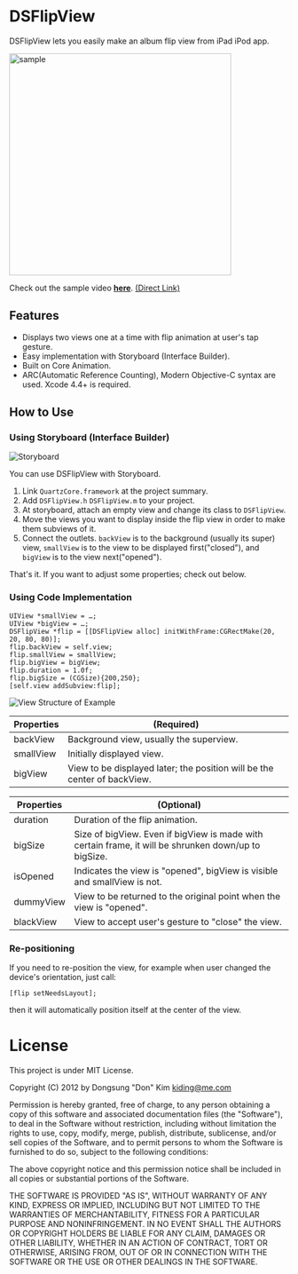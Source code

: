 # DSFlipView

DSFlipView lets you easily make an album flip view from iPad iPod app. 

<img src="https://raw.github.com/kiding/DSFlipView/gh-pages/title.png" height=400 alt="sample">

Check out the sample video <a href="http://kiding.github.com/DSFlipView/">**here**</a>. <a href="https://raw.github.com/kiding/DSFlipView/gh-pages/example.mov">(Direct Link)</a>

## Features

* Displays two views one at a time with flip animation at user's tap gesture.
* Easy implementation with Storyboard (Interface Builder).
* Built on Core Animation.
* ARC(Automatic Reference Counting), Modern Objective-C syntax are used. Xcode 4.4+ is required.

## How to Use

### Using Storyboard (Interface Builder)

![Storyboard](https://raw.github.com/kiding/DSFlipView/gh-pages/storyboard.png)

You can use DSFlipView with Storyboard. 

1. Link `QuartzCore.framework` at the project summary.
2. Add `DSFlipView.h` `DSFlipView.m` to your project.
3. At storyboard, attach an empty view and change its class to `DSFlipView`.
4. Move the views you want to display inside the flip view in order to make them subviews of it.
5. Connect the outlets. `backView` is to the background (usually its super) view, `smallView` is to the view to be displayed first("closed"), and  `bigView` is to the view next("opened").

That's it. If you want to adjust some properties; check out below.

### Using Code Implementation

```
UIView *smallView = …;
UIView *bigView = …;
DSFlipView *flip = [[DSFlipView alloc] initWithFrame:CGRectMake(20, 20, 80, 80)];
flip.backView = self.view;
flip.smallView = smallView;
flip.bigView = bigView;
flip.duration = 1.0f;
flip.bigSize = (CGSize){200,250};
[self.view addSubview:flip];
```

<img src="https://raw.github.com/kiding/DSFlipView/gh-pages/structure.png" alt="View Structure of Example">


| Properties | (Required)						                                                         |
| ---------- | ------------------------------------------------------------------------ |
| backView   | Background view, usually the superview.                                  |
| smallView  | Initially displayed view.                                                |
| bigView    | View to be displayed later; the position will be the center of backView. |

| Properties | (Optional)                                                                                           |
| ---------- | ---------------------------------------------------------------------------------------------------- |
| duration   | Duration of the flip animation.                                                                      |
| bigSize    | Size of bigView. Even if bigView is made with certain frame, it will be shrunken down/up to bigSize. |
| isOpened   | Indicates the view is "opened", bigView is visible and smallView is not.                             |
| dummyView  | View to be returned to the original point when the view is "opened".                                 |
| blackView  | View to accept user's gesture to "close" the view.                                                   |

### Re-positioning

If you need to re-position the view, for example when user changed the device's orientation, just call:

```
[flip setNeedsLayout];
```

then it will automatically position itself at the center of the view.

# License

This project is under MIT License.

Copyright (C) 2012 by Dongsung "Don" Kim kiding@me.com
 
 Permission is hereby granted, free of charge, to any person obtaining a copy
 of this software and associated documentation files (the "Software"), to deal
 in the Software without restriction, including without limitation the rights
 to use, copy, modify, merge, publish, distribute, sublicense, and/or sell
 copies of the Software, and to permit persons to whom the Software is
 furnished to do so, subject to the following conditions:
 
 The above copyright notice and this permission notice shall be included in
 all copies or substantial portions of the Software.
 
 THE SOFTWARE IS PROVIDED "AS IS", WITHOUT WARRANTY OF ANY KIND, EXPRESS OR
 IMPLIED, INCLUDING BUT NOT LIMITED TO THE WARRANTIES OF MERCHANTABILITY,
 FITNESS FOR A PARTICULAR PURPOSE AND NONINFRINGEMENT. IN NO EVENT SHALL THE
 AUTHORS OR COPYRIGHT HOLDERS BE LIABLE FOR ANY CLAIM, DAMAGES OR OTHER
 LIABILITY, WHETHER IN AN ACTION OF CONTRACT, TORT OR OTHERWISE, ARISING FROM,
 OUT OF OR IN CONNECTION WITH THE SOFTWARE OR THE USE OR OTHER DEALINGS IN
 THE SOFTWARE.